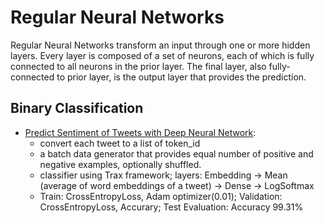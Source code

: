 # Regular Neural Networks

Regular Neural Networks transform an input through one or more hidden layers. Every layer is composed of a set of neurons, each of which is fully connected to all neurons in the prior layer. The final layer, also fully-connected to prior layer, is the output layer that provides the prediction.

## Binary Classification

* [Predict Sentiment of Tweets with Deep Neural Network](https://github.com/msfchen/machine_learning/tree/master/regularnn/tweetsentiment_dnn):
  - convert each tweet to a list of token_id
  - a batch data generator that provides equal number of positive and negative examples, optionally shuffled.
  - classifier using Trax framework; layers: Embedding -> Mean (average of word embeddings of a tweet) -> Dense -> LogSoftmax
  - Train: CrossEntropyLoss, Adam optimizer(0.01); Validation: CrossEntropyLoss, Accurary; Test Evaluation: Accuracy 99.31%